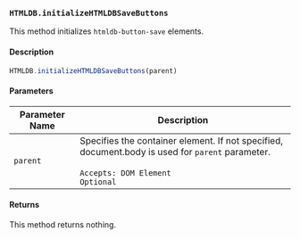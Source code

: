 ### `HTMLDB.initializeHTMLDBSaveButtons`

This method initializes `htmldb-button-save` elements.

#### Description

```javascript
HTMLDB.initializeHTMLDBSaveButtons(parent)
```

#### Parameters

| Parameter Name             | Description                               |
| -------------------------- | ----------------------------------------- |
| `parent` | Specifies the container element. If not specified, document.body is used for `parent` parameter.<br><br>`Accepts: DOM Element`<br>`Optional` |

#### Returns

This method returns nothing.